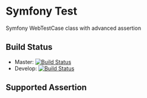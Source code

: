 Symfony Test
=====
Symfony WebTestCase class with advanced assertion

Build Status
----
* Master: [![Build Status](https://secure.travis-ci.org/dayax/symfony-test.png?branch=master)](http://travis-ci.org/dayax/symfony-test)
* Develop: [![Build Status](https://secure.travis-ci.org/dayax/symfony-test.png?branch=develop)](http://travis-ci.org/dayax/symfony-test)


Supported Assertion
----

